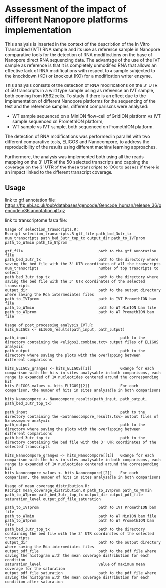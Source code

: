 # Assessment of the impact of different Nanopore platforms implementation
This analysis is inserted in the context of the description of the In Vitro Transcribed (IVT) RNA sample and its use as reference sample in Nanopore comparative tools for the detection of RNA modifications on the base of Nanopore direct RNA sequencing data. 
The advantage of the use of the IVT sample as reference is that it is completely unmodified RNA that allows an effective lack of RNA modifications with 
respect to a sample subjected to the knockdown (KD) or knockout (KO) for a modification writer enzyme.

This analysis consists of the detection of RNA modifications on the 3' UTR of 50 transcripts in a wild type sample using as reference an IVT sample, both coming from K562 cells. To study if there is an effect due to the implementation of different Nanopore platforms for the sequencing of the test and the reference samples, different comparisons were analysed:
* WT sample sequenced on a MinION flow-cell of GridION platform vs IVT sample sequenced on PromethION platform;
* WT sample vs IVT sample, both sequenced on PromethION platform.

The detection of RNA modifications was performed in parallel with two different comparative tools, ELIGOS and Nanocompore, to address the reproducibility of the results using different machine learning approaches.

Furthermore, the analysis was implemented both using all the reads mapping on the 3' UTR of the 50 selected transcripts and capping the coverage on the 3’ UTR of the these transcripts to 100x to assess if there is an impact linked to the different transcript coverage.  

## Usage
link to gtf annotation file: https://ftp.ebi.ac.uk/pub/databases/gencode/Gencode_human/release_36/gencode.v36.annotation.gtf.gz

link to transcriptome fasta file:

```
Usage of selection_transcripts.R:
Rscript selection_transcripts.R gtf_file path_bed_3utr_tx num_transcripts path_bed_3utr_top_tx output_dir path_to_IVTprom path_to_WTmin path_to_WTprom

gtf_file                                  path to the gtf annotation file
path_bed_3utr_tx                          path to the directory where saving the bed file with the 3' UTR coordinates of all the transcripts
num_transcripts                           number of top trascripts to select
path_bed_3utr_top_tx                      path to the directory where saving the bed file with the 3' UTR coordinates of the selected transcripts
output_dir                                path to the output directory where saving the Rda intermediates files
path_to_IVTprom                           path to IVT PromethION bam file
path_to_WTmin                             path to WT MinION bam file
path_to_WTprom                            path to WT PromethION bam file
```

```
Usage of post_processing_analysis_IVT.R:
hits_ELIGOS <- ELIGOS_results(path_input, path_output)

path_input                                          path to the directory containing the <eligos2.combine.txt> output files of ELIGOS analysis
path_output                                         path to the directory where saving the plots with the overlapping between different comparisons

hits_ELIGOS_granges <- hits_ELIGOS[[1]]             GRange for each comparison with the hits in sites analysable in both comparisons, each range is expanded of 10 nucleotides centered around the corresponding hit
hits_ELIGOS_values <- hits_ELIGOS[[2]]              For each comparison, the number of hits in sites analysable in both comparisons

hits_Nanocompore <- Nanocompore_results(path_input, path_output, path_bed_3utr_top_tx)

path_input                                          path to the directory containing the <outnanocompore_results.tsv> output files of Nanocompore analysis
path_output                                         path to the directory where saving the plots with the overlapping between different comparisons
path_bed_3utr_top_tx                                path to the directory containing the bed file with the 3' UTR coordinates of the selected transcripts

hits_Nanocompore_granges <- hits_Nanocompore[[1]]   GRange for each comparison with the hits in sites analysable in both comparisons, each range is expanded of 10 nucleotides centered around the corresponding hit
hits_Nanocompore_values <- hits_Nanocompore[[2]]    For each comparison, the number of hits in sites analysable in both comparisons
```

```
Usage of mean_coverage_distribution.R:
Rscript mean_coverage_distribution.R path_to_IVTprom path_to_WTmin path_to_WTprom path_bed_3utr_top_tx output_dir output_pdf_file saturation_level output_pdf_file_saturation

path_to_IVTprom                           path to IVT PromethION bam file
path_to_WTmin                             path to WT MinION bam file
path_to_WTprom                            path to WT PromethION bam file
path_bed_3utr_top_tx                      path to the directory containing the bed file with the 3' UTR coordinates of the selected transcripts
output_dir                                path to the output directory where saving the Rda intermediates files
output_pdf_file                           path to the pdf file where saving the histogram with the mean coverage distribution for each condition
saturation_level                          value of maximum mean coverage for the saturation
output_pdf_file_saturation                path to the pdf file where saving the histogram with the mean coverage distribution for each condition after saturation
```
